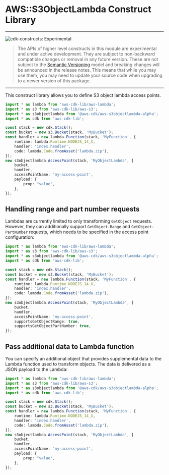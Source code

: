 # AWS::S3ObjectLambda Construct Library
<!--BEGIN STABILITY BANNER-->

---

![cdk-constructs: Experimental](https://img.shields.io/badge/cdk--constructs-experimental-important.svg?style=for-the-badge)

> The APIs of higher level constructs in this module are experimental and under active development.
> They are subject to non-backward compatible changes or removal in any future version. These are
> not subject to the [Semantic Versioning](https://semver.org/) model and breaking changes will be
> announced in the release notes. This means that while you may use them, you may need to update
> your source code when upgrading to a newer version of this package.

---

<!--END STABILITY BANNER-->

This construct library allows you to define S3 object lambda access points.

```ts
import * as lambda from 'aws-cdk-lib/aws-lambda';
import * as s3 from 'aws-cdk-lib/aws-s3';
import * as s3objectlambda from '@aws-cdk/aws-s3objectlambda-alpha';
import * as cdk from 'aws-cdk-lib';

const stack = new cdk.Stack();
const bucket = new s3.Bucket(stack, 'MyBucket');
const handler = new lambda.Function(stack, 'MyFunction', {
	runtime: lambda.Runtime.NODEJS_14_X,
	handler: 'index.handler',
	code: lambda.Code.fromAsset('lambda.zip'),
});
new s3objectlambda.AccessPoint(stack, 'MyObjectLambda', {
	bucket,
	handler,
	accessPointName: 'my-access-point',
	payload: {
		prop: "value",
	},
});
```

## Handling range and part number requests

Lambdas are currently limited to only transforming `GetObject` requests. However, they can additionally support `GetObject-Range` and `GetObject-PartNumber` requests, which needs to be specified in the access point configuration:

```ts
import * as lambda from 'aws-cdk-lib/aws-lambda';
import * as s3 from 'aws-cdk-lib/aws-s3';
import * as s3objectlambda from '@aws-cdk/aws-s3objectlambda-alpha';
import * as cdk from 'aws-cdk-lib';

const stack = new cdk.Stack();
const bucket = new s3.Bucket(stack, 'MyBucket');
const handler = new lambda.Function(stack, 'MyFunction', {
	runtime: lambda.Runtime.NODEJS_14_X,
	handler: 'index.handler',
	code: lambda.Code.fromAsset('lambda.zip'),
});
new s3objectlambda.AccessPoint(stack, 'MyObjectLambda', {
	bucket,
	handler,
	accessPointName: 'my-access-point',
	supportsGetObjectRange: true,
	supportsGetObjectPartNumber: true,
});
```

## Pass additional data to Lambda function

You can specify an additional object that provides supplemental data to the Lambda function used to transform objects. The data is delivered as a JSON payload to the Lambda:

```ts
import * as lambda from 'aws-cdk-lib/aws-lambda';
import * as s3 from 'aws-cdk-lib/aws-s3';
import * as s3objectlambda from '@aws-cdk/aws-s3objectlambda-alpha';
import * as cdk from 'aws-cdk-lib';

const stack = new cdk.Stack();
const bucket = new s3.Bucket(stack, 'MyBucket');
const handler = new lambda.Function(stack, 'MyFunction', {
	runtime: lambda.Runtime.NODEJS_14_X,
	handler: 'index.handler',
	code: lambda.Code.fromAsset('lambda.zip'),
});
new s3objectlambda.AccessPoint(stack, 'MyObjectLambda', {
	bucket,
	handler,
	accessPointName: 'my-access-point',
	payload: {
		prop: "value",
	},
});
```

